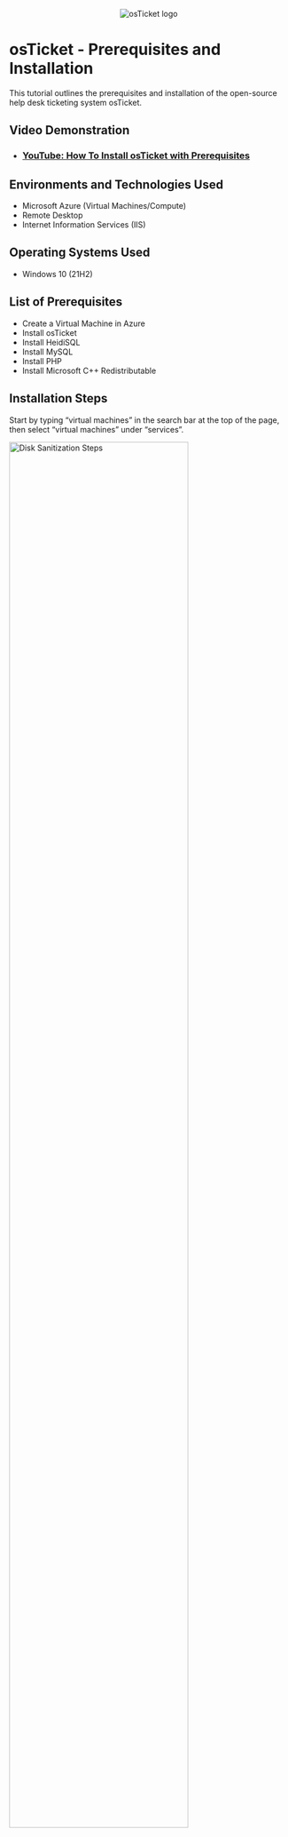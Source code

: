 <p align="center">
<img src="https://i.imgur.com/Clzj7Xs.png" alt="osTicket logo"/>
</p>

<h1>osTicket - Prerequisites and Installation</h1>
This tutorial outlines the prerequisites and installation of the open-source help desk ticketing system osTicket.<br />


<h2>Video Demonstration</h2>

- ### [YouTube: How To Install osTicket with Prerequisites](https://www.youtube.com)

<h2>Environments and Technologies Used</h2>

- Microsoft Azure (Virtual Machines/Compute)
- Remote Desktop
- Internet Information Services (IIS)

<h2>Operating Systems Used </h2>

- Windows 10</b> (21H2)

<h2>List of Prerequisites</h2>

- Create a Virtual Machine in Azure
- Install osTicket
- Install HeidiSQL
- Install MySQL
- Install PHP
- Install Microsoft C++ Redistributable

<h2>Installation Steps</h2>
<p>
Start by typing “virtual machines” in the search bar at the top of the page, then select “virtual machines” under “services”.
</p>
<p>
<img src="https://i.imgur.com/x59vW1j.png" height="80%" width="80%" alt="Disk Sanitization Steps"/>
</p>
<br />

<p>
After you’ve done so, you’re at the page that allows you to create a virtual machine. Select “create” -> “Azure virtual machine”.
</p>
<p>
<img src="https://i.imgur.com/dELhKYF.png" height="80%" width="80%" alt="Disk Sanitization Steps"/>
</p>

<br />

<p>
Now we will set up the resource group along with the virtual machine. For this tutorial, we’ll name the resource group “osTicket” and the virtual machine “osticket-vm”. Also create a username and password. For the image setting, select “Windows 10 Pro, Version 22H2, x64 Gen2”. For the “size” setting, ensure that the virtual machine has 2 vCPUs and 16 GB of memory. The settings on the following pages can remain unchanged, however, make sure to check the licensing box on the first page.
</p>
<p>
<img src="https://i.imgur.com/Y3rtLJK.png" height="80%" width="80%" alt="Disk Sanitization Steps"/>
</p>
<p>
<img src="https://i.imgur.com/8jRR0VY.png" height="80%" width="80%" alt="Disk Sanitization Steps"/>
</p>
<br />

<p>
After you’ve created the virtual machine, go to the search bar within the task bar at the bottom of your screen and enter “remote desktop connection”. Click on it, then type the virtual machine’s public IP address, which you will find it listed in your virtual machine page in Azure, once that's done, click "Connect".
</p>
<p>
<img src="https://i.imgur.com/Y38Ab5W.png" height="90%" width="90%" alt="Disk Sanitization Steps"/>
</p>
<p>
<img src="https://i.imgur.com/vdcqREL.png" height="50%" width="50%" alt="Disk Sanitization Steps"/>
</p>
<br />

<p>
After you've logged into your Remote Desktop, you can now download the osTicket file linked here: https://drive.usercontent.google.com/download?id=1b3RBkXTLNGXbibeMuAynkfzdBC1NnqaD&export=download&authuser=0. Copy and paste this link into a browser on your remote desktop. Once this is done, download and unzip the file within your remote desktop.
</p>
<p>
<img src="https://i.imgur.com/opwiQ2P.png" height="90%" width="90%" alt="Disk Sanitization Steps"/>
</p>
<br />

<p>
Next we will install IIS. Go to the search bar at the bottom of the screen and type in “control panel”. Once you’ve opened the control panel, click “uninstall programs”, then click “turn Windows features on or off”. Scroll to where you see “Internet Information Services”. Make sure it’s checked, then expand it -> “world wide web services” -> “Application Development Features”, then make sure “CGI” is checked. Once this is done, click “OK”.
</p>
<p>
<img src="https://i.imgur.com/FCavJ7u.png" height="80%" width="80%" alt="Disk Sanitization Steps"/>
</p>
<p>
<img src="https://i.imgur.com/bgFZ2T0.png" height="80%" width="80%" alt="Disk Sanitization Steps"/>
</p>
<p>
<img src="https://i.imgur.com/nTycf4j.png" height="70%" width="70%" alt="Disk Sanitization Steps"/>
</p>
<br />

<p>
After we’ve installed IIS, now it’s time to install PHP Manager. Go to the “osTicket Installation Files” folder located on your desktop. Then click “PHPManagerforIIS_V1.5.0”. Make sure to agree to terms and conditions. Do the same for “rewrite_amd64”.
</p>
<p>
<img src="https://i.imgur.com/l08fcBY.png" height="70%" width="70%" alt="Disk Sanitization Steps"/>
</p>
<p>
<img src="https://i.imgur.com/o5di7bH.png" height="90%" width="90%" alt="Disk Sanitization Steps"/>
</p>
<br />

<p>
Next we will create a PHP directory. Go to the folder icon at the bottom of the screen. Right click it and then select “File Explorer”. Once you’re there, go to “This PC” and then select “Windows (C:), which is your “C” drive. Once you’re in your “C” drive, create a folder and name it “PHP”. Once that’s done, open your “osTicket Installation Files” folder and unzip PHP 7.3.8 (php-7.3.8-nts-Win32-VC15-x86.zip) into the PHP folder on your "C" drive.
</p>
<p>
<img src="https://i.imgur.com/ObYACAh.png" height="90%" width="90%" alt="Disk Sanitization Steps"/>
</p>
<br />
